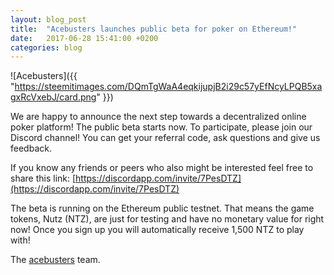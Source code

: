 ```yaml
---
layout: blog_post
title:  "Acebusters launches public beta for poker on Ethereum!"
date:   2017-06-28 15:41:00 +0200
categories: blog
---
```


![Acebusters]({{ "https://steemitimages.com/DQmTgWaA4eqkijupjB2i29c57yEfNcyLPQB5xagxRcVxebJ/card.png" }})

We are happy to announce the next step towards a decentralized online poker platform! The public beta starts now. To participate, please join our Discord channel! You can get your referral code, ask questions and give us feedback.

If you know any friends or peers who also might be interested feel free to share this link: [https://discordapp.com/invite/7PesDTZ](https://discordapp.com/invite/7PesDTZ)

The beta is running on the Ethereum public testnet. That means the game tokens, Nutz (NTZ), are just for testing and have no monetary value for right now! Once you sign up you will automatically receive 1,500 NTZ to play with!

The [acebusters](https://www.acebusters.com/) team.
